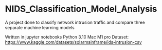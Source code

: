 # NIDS_Classification_Model_Analysis
A project done to classify network intrusion traffic and compare three separate machine learning models

Written in jupyter notebooks
Python 3.10
Mac M1 pro
Dataset: https://www.kaggle.com/datasets/solarmainframe/ids-intrusion-csv
